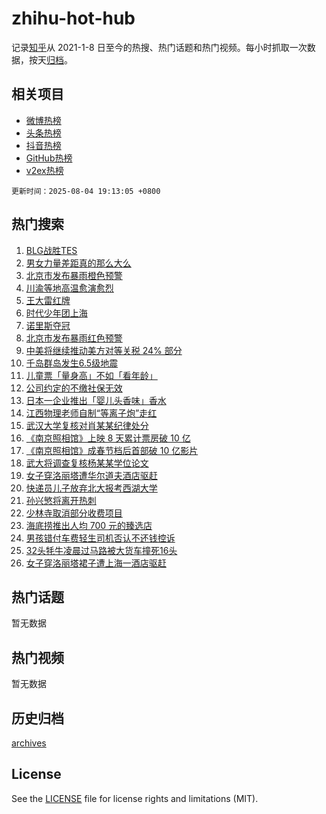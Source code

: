 # zhihu-hot-hub

记录[知乎](https://www.zhihu.com/)从 2021-1-8 日至今的热搜、热门话题和热门视频。每小时抓取一次数据，按天[归档](archives)。

## 相关项目

- [微博热榜](https://github.com/lonnyzhang423/weibo-hot-hub)
- [头条热榜](https://github.com/lonnyzhang423/toutiao-hot-hub)
- [抖音热榜](https://github.com/lonnyzhang423/douyin-hot-hub)
- [GitHub热榜](https://github.com/lonnyzhang423/github-hot-hub)
- [v2ex热榜](https://github.com/lonnyzhang423/v2ex-hot-hub)


`更新时间：2025-08-04 19:13:05 +0800`

## 热门搜索

1. [BLG战胜TES](https://www.zhihu.com/search?q=BLG%E6%88%98%E8%83%9CTES)
1. [男女力量差距真的那么大么](https://www.zhihu.com/search?q=%E7%94%B7%E5%A5%B3%E5%8A%9B%E9%87%8F%E5%B7%AE%E8%B7%9D%E7%9C%9F%E7%9A%84%E9%82%A3%E4%B9%88%E5%A4%A7%E4%B9%88)
1. [北京市发布暴雨橙色预警](https://www.zhihu.com/search?q=%E5%8C%97%E4%BA%AC%E5%B8%82%E5%8F%91%E5%B8%83%E6%9A%B4%E9%9B%A8%E6%A9%99%E8%89%B2%E9%A2%84%E8%AD%A6)
1. [川渝等地高温愈演愈烈](https://www.zhihu.com/search?q=%E5%B7%9D%E6%B8%9D%E7%AD%89%E5%9C%B0%E9%AB%98%E6%B8%A9%E6%84%88%E6%BC%94%E6%84%88%E7%83%88)
1. [王大雷红牌](https://www.zhihu.com/search?q=%E7%8E%8B%E5%A4%A7%E9%9B%B7%E7%BA%A2%E7%89%8C)
1. [时代少年团上海](https://www.zhihu.com/search?q=%E6%97%B6%E4%BB%A3%E5%B0%91%E5%B9%B4%E5%9B%A2%E4%B8%8A%E6%B5%B7)
1. [诺里斯夺冠](https://www.zhihu.com/search?q=%E8%AF%BA%E9%87%8C%E6%96%AF%E5%A4%BA%E5%86%A0)
1. [北京市发布暴雨红色预警](https://www.zhihu.com/search?q=%E5%8C%97%E4%BA%AC%E5%B8%82%E5%8F%91%E5%B8%83%E6%9A%B4%E9%9B%A8%E7%BA%A2%E8%89%B2%E9%A2%84%E8%AD%A6)
1. [中美将继续推动美方对等关税 24% 部分](https://www.zhihu.com/search?q=%E4%B8%AD%E7%BE%8E%E5%B0%86%E7%BB%A7%E7%BB%AD%E6%8E%A8%E5%8A%A8%E7%BE%8E%E6%96%B9%E5%AF%B9%E7%AD%89%E5%85%B3%E7%A8%8E%2024%25%20%E9%83%A8%E5%88%86)
1. [千岛群岛发生6.5级地震](https://www.zhihu.com/search?q=%E5%8D%83%E5%B2%9B%E7%BE%A4%E5%B2%9B%E5%8F%91%E7%94%9F6.5%E7%BA%A7%E5%9C%B0%E9%9C%87)
1. [儿童票「量身高」不如「看年龄」](https://www.zhihu.com/search?q=%E5%84%BF%E7%AB%A5%E7%A5%A8%E3%80%8C%E9%87%8F%E8%BA%AB%E9%AB%98%E3%80%8D%E4%B8%8D%E5%A6%82%E3%80%8C%E7%9C%8B%E5%B9%B4%E9%BE%84%E3%80%8D)
1. [公司约定的不缴社保无效](https://www.zhihu.com/search?q=%E5%85%AC%E5%8F%B8%E7%BA%A6%E5%AE%9A%E7%9A%84%E4%B8%8D%E7%BC%B4%E7%A4%BE%E4%BF%9D%E6%97%A0%E6%95%88)
1. [日本一企业推出「婴儿头香味」香水](https://www.zhihu.com/search?q=%E6%97%A5%E6%9C%AC%E4%B8%80%E4%BC%81%E4%B8%9A%E6%8E%A8%E5%87%BA%E3%80%8C%E5%A9%B4%E5%84%BF%E5%A4%B4%E9%A6%99%E5%91%B3%E3%80%8D%E9%A6%99%E6%B0%B4)
1. [江西物理老师自制“等离子炮”走红](https://www.zhihu.com/search?q=%E6%B1%9F%E8%A5%BF%E7%89%A9%E7%90%86%E8%80%81%E5%B8%88%E8%87%AA%E5%88%B6%E2%80%9C%E7%AD%89%E7%A6%BB%E5%AD%90%E7%82%AE%E2%80%9D%E8%B5%B0%E7%BA%A2)
1. [武汉大学复核对肖某某纪律处分](https://www.zhihu.com/search?q=%E6%AD%A6%E6%B1%89%E5%A4%A7%E5%AD%A6%E5%A4%8D%E6%A0%B8%E5%AF%B9%E8%82%96%E6%9F%90%E6%9F%90%E7%BA%AA%E5%BE%8B%E5%A4%84%E5%88%86)
1. [《南京照相馆》上映 8 天累计票房破 10 亿](https://www.zhihu.com/search?q=%E3%80%8A%E5%8D%97%E4%BA%AC%E7%85%A7%E7%9B%B8%E9%A6%86%E3%80%8B%E4%B8%8A%E6%98%A0%208%20%E5%A4%A9%E7%B4%AF%E8%AE%A1%E7%A5%A8%E6%88%BF%E7%A0%B4%2010%20%E4%BA%BF)
1. [《南京照相馆》成春节档后首部破 10 亿影片](https://www.zhihu.com/search?q=%E3%80%8A%E5%8D%97%E4%BA%AC%E7%85%A7%E7%9B%B8%E9%A6%86%E3%80%8B%E6%88%90%E6%98%A5%E8%8A%82%E6%A1%A3%E5%90%8E%E9%A6%96%E9%83%A8%E7%A0%B4%2010%20%E4%BA%BF%E5%BD%B1%E7%89%87)
1. [武大将调查复核杨某某学位论文](https://www.zhihu.com/search?q=%E6%AD%A6%E5%A4%A7%E5%B0%86%E8%B0%83%E6%9F%A5%E5%A4%8D%E6%A0%B8%E6%9D%A8%E6%9F%90%E6%9F%90%E5%AD%A6%E4%BD%8D%E8%AE%BA%E6%96%87)
1. [女子穿洛丽塔遭华尔道夫酒店驱赶](https://www.zhihu.com/search?q=%E5%A5%B3%E5%AD%90%E7%A9%BF%E6%B4%9B%E4%B8%BD%E5%A1%94%E9%81%AD%E5%8D%8E%E5%B0%94%E9%81%93%E5%A4%AB%E9%85%92%E5%BA%97%E9%A9%B1%E8%B5%B6)
1. [快递员儿子放弃北大报考西湖大学](https://www.zhihu.com/search?q=%E5%BF%AB%E9%80%92%E5%91%98%E5%84%BF%E5%AD%90%E6%94%BE%E5%BC%83%E5%8C%97%E5%A4%A7%E6%8A%A5%E8%80%83%E8%A5%BF%E6%B9%96%E5%A4%A7%E5%AD%A6)
1. [孙兴慜将离开热刺](https://www.zhihu.com/search?q=%E5%AD%99%E5%85%B4%E6%85%9C%E5%B0%86%E7%A6%BB%E5%BC%80%E7%83%AD%E5%88%BA)
1. [少林寺取消部分收费项目](https://www.zhihu.com/search?q=%E5%B0%91%E6%9E%97%E5%AF%BA%E5%8F%96%E6%B6%88%E9%83%A8%E5%88%86%E6%94%B6%E8%B4%B9%E9%A1%B9%E7%9B%AE)
1. [海底捞推出人均 700 元的臻选店](https://www.zhihu.com/search?q=%E6%B5%B7%E5%BA%95%E6%8D%9E%E6%8E%A8%E5%87%BA%E4%BA%BA%E5%9D%87%20700%20%E5%85%83%E7%9A%84%E8%87%BB%E9%80%89%E5%BA%97)
1. [男孩错付车费轻生司机否认不还钱控诉](https://www.zhihu.com/search?q=%E7%94%B7%E5%AD%A9%E9%94%99%E4%BB%98%E8%BD%A6%E8%B4%B9%E8%BD%BB%E7%94%9F%E5%8F%B8%E6%9C%BA%E5%90%A6%E8%AE%A4%E4%B8%8D%E8%BF%98%E9%92%B1%E6%8E%A7%E8%AF%89)
1. [32头牦牛凌晨过马路被大货车撞死16头](https://www.zhihu.com/search?q=32%E5%A4%B4%E7%89%A6%E7%89%9B%E5%87%8C%E6%99%A8%E8%BF%87%E9%A9%AC%E8%B7%AF%E8%A2%AB%E5%A4%A7%E8%B4%A7%E8%BD%A6%E6%92%9E%E6%AD%BB16%E5%A4%B4)
1. [女子穿洛丽塔裙子遭上海一酒店驱赶](https://www.zhihu.com/search?q=%E5%A5%B3%E5%AD%90%E7%A9%BF%E6%B4%9B%E4%B8%BD%E5%A1%94%E8%A3%99%E5%AD%90%E9%81%AD%E4%B8%8A%E6%B5%B7%E4%B8%80%E9%85%92%E5%BA%97%E9%A9%B1%E8%B5%B6)

## 热门话题

暂无数据

## 热门视频

暂无数据

## 历史归档

[archives](archives)

## License

See the [LICENSE](LICENSE) file for license rights and limitations (MIT).
